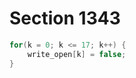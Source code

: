 # Section 1343

```c << Set initial values of key variables >>+=
for(k = 0; k <= 17; k++) {
    write_open[k] = false;
}
```
